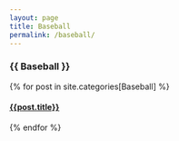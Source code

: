 ```yaml
---
layout: page
title: Baseball
permalink: /baseball/
---
```


<div>
<h3 class="category-head">{{ Baseball }}</h3>
{% for post in site.categories[Baseball] %}
<article class="archive-item">
<h4><a href="{{ site.baseurl }}{{ post.url }}">{{post.title}}</a></h4>
</article>
{% endfor %}
</div>
